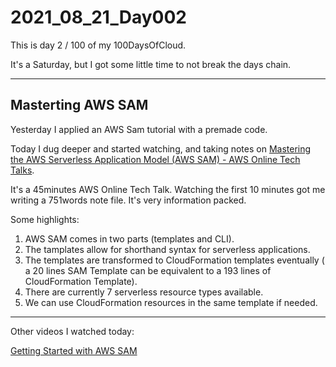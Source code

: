 # 2021_08_21_Day002

This is day 2 / 100 of my 100DaysOfCloud.

It's a Saturday, but I got some little time to not break the days chain.

---
## Masterting AWS SAM
Yesterday I applied an AWS Sam tutorial with a premade code.

Today I dug deeper and started watching, and taking notes on [Mastering the AWS Serverless Application Model (AWS SAM) - AWS Online Tech Talks](https://www.youtube.com/watch?v=QBBewrKR1qg).

It's a 45minutes AWS Online Tech Talk. Watching the first 10 minutes got me writing a 751words note file. It's very information packed.

Some highlights:

1. AWS SAM comes in two parts (templates and CLI).
2. The tamplates allow for shorthand syntax for serverless applications.
3. The templates are transformed to CloudFormation templates eventually ( a 20 lines SAM Template can be equivalent to a 193 lines of CloudFormation Template).
4. There are currently 7 serverless resource types available.
5. We can use CloudFormation resources in the same template if needed.

---
Other videos I watched today:

[Getting Started with AWS SAM](https://www.youtube.com/watch?v=1dzihtC5LJ0)



